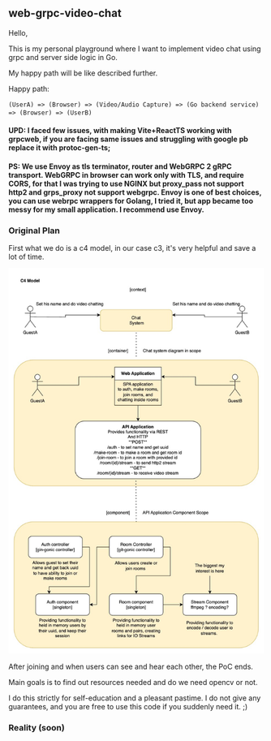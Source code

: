 ## web-grpc-video-chat

Hello,

This is my personal playground where I want to implement video chat using grpc and server side logic in Go.

My happy path will be like described further.

Happy path:
```
(UserA) => (Browser) => (Video/Audio Capture) => (Go backend service) => (Browser) => (UserB)
```

#### UPD: I faced few issues, with making Vite+ReactTS working with grpcweb, if you are facing same issues and struggling with google pb replace it with protoc-gen-ts;

#### PS: We use Envoy as tls terminator, router and WebGRPC 2 gRPC transport. WebGRPC in browser can work only with TLS, and require CORS, for that I was trying to use NGINX but proxy_pass not support http2 and grps_proxy not support webgrpc. Envoy is one of best choices, you can use webrpc wrappers for Golang, I tried it, but app became too messy for my small application. I recommend use Envoy.

### Original Plan
First what we do is a c4 model, in our case c3, it's very helpful and save a lot of time.

![](mac-video-chat.jpg)


After joining and when users can see and hear each other, the PoC ends.

Main goals is to find out resources needed and do we need opencv or not.

I do this strictly for self-education and a pleasant pastime. I do not give any guarantees,
and you are free to use this code if you suddenly need it. ;)

### Reality (soon)
